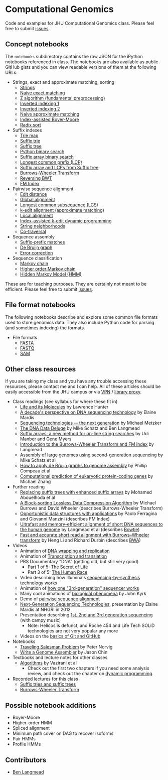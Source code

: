 Computational Genomics
======================

Code and examples for JHU Computational Genomics class.  Please feel free to submit [issues].

[issues]: https://github.com/BenLangmead/comp-genomics-class/issues

Concept notebooks
-----------------

The `notebooks` subdirectory contains the raw JSON for the iPython notebooks referenced in class.  The notebooks are also available as public GitHub gists and you can view readable versions of them at the following URLs:

* Strings, exact and approximate matching, sorting
    * [Strings](http://nbviewer.ipython.org/github/BenLangmead/comp-genomics-class/blob/master/notebooks/CG_StringBasics.ipynb)
    * [Naive exact matching](http://nbviewer.ipython.org/github/BenLangmead/comp-genomics-class/blob/master/notebooks/CG_Naive.ipynb)
    * [Z algorithm (fundamental preprocessing)](http://nbviewer.ipython.org/github/BenLangmead/comp-genomics-class/blob/master/notebooks/CG_ZAlgorithm.ipynb)
    * [Inverted indexing 1](http://nbviewer.ipython.org/github/BenLangmead/comp-genomics-class/blob/master/notebooks/CG_InvertedIndex1.ipynb)
    * [Inverted indexing 2](http://nbviewer.ipython.org/github/BenLangmead/comp-genomics-class/blob/master/notebooks/CG_InvertedIndex2.ipynb)
    * [Naive approximate matching](http://nbviewer.ipython.org/github/BenLangmead/comp-genomics-class/blob/master/notebooks/CG_NaiveApprox.ipynb)
    * [Index-assisted Boyer-Moore](http://nbviewer.ipython.org/github/BenLangmead/comp-genomics-class/blob/master/notebooks/CG_BoyerMooreApprox.ipynb)
    * [Radix sort](http://nbviewer.ipython.org/github/BenLangmead/comp-genomics-class/blob/master/notebooks/CG_Radix.ipynb)
* Suffix indexes
    * [Trie map](http://nbviewer.ipython.org/github/BenLangmead/comp-genomics-class/blob/master/notebooks/CG_TrieMap.ipynb)
    * [Suffix trie](http://nbviewer.ipython.org/github/BenLangmead/comp-genomics-class/blob/master/notebooks/CG_SuffixTrie.ipynb)
    * [Suffix tree](http://nbviewer.ipython.org/github/BenLangmead/comp-genomics-class/blob/master/notebooks/CG_SuffixTree.ipynb)
    * [Python binary search](http://nbviewer.ipython.org/github/BenLangmead/comp-genomics-class/blob/master/notebooks/CG_Bisect.ipynb)
    * [Suffix array binary search](http://nbviewer.ipython.org/github/BenLangmead/comp-genomics-class/blob/master/notebooks/CG_BinarySearchSA.ipynb)
    * [Longest common prefix (LCP)](http://nbviewer.ipython.org/github/BenLangmead/comp-genomics-class/blob/master/notebooks/CG_LCP_from_LCP1.ipynb)
    * [Suffix array and LCPs from Suffix tree](http://nbviewer.ipython.org/github/BenLangmead/comp-genomics-class/blob/master/notebooks/CG_SuffixTreeToSALcp.ipynb)
    * [Burrows-Wheeler Transform](http://nbviewer.ipython.org/github/BenLangmead/comp-genomics-class/blob/master/notebooks/CG_BWT_SimpleBuild.ipynb)
    * [Reversing BWT](http://nbviewer.ipython.org/github/BenLangmead/comp-genomics-class/blob/master/notebooks/CG_BWT_Reverse.ipynb)
    * [FM Index](http://nbviewer.ipython.org/github/BenLangmead/comp-genomics-class/blob/master/notebooks/CG_FmIndex.ipynb)
* Pairwise sequence alignment
    * [Edit distance](http://nbviewer.ipython.org/github/BenLangmead/comp-genomics-class/blob/master/notebooks/CG_DP_EditDist.ipynb)
    * [Global alignment](http://nbviewer.ipython.org/github/BenLangmead/comp-genomics-class/blob/master/notebooks/CG_DP_Global.ipynb)
    * [Longest common subsequence (LCS)](http://nbviewer.ipython.org/github/BenLangmead/comp-genomics-class/blob/master/notebooks/CG_LCS.ipynb)
    * [k-edit alignment (approximate matching)](http://nbviewer.ipython.org/github/BenLangmead/comp-genomics-class/blob/master/notebooks/CG_kEditDp.ipynb)
    * [Local alignment](http://nbviewer.ipython.org/github/BenLangmead/comp-genomics-class/blob/master/notebooks/CG_DP_Local.ipynb)
    * [Index-assisted k-edit dynamic programming](http://nbviewer.ipython.org/github/BenLangmead/comp-genomics-class/blob/master/notebooks/CG_kEdit.ipynb)
    * [String neighborhoods](http://nbviewer.ipython.org/github/BenLangmead/comp-genomics-class/blob/master/notebooks/CG_Neighbors.ipynb)
    * [Co-traversal](http://nbviewer.ipython.org/github/BenLangmead/comp-genomics-class/blob/master/notebooks/CG_CoTraversal.ipynb)
* Sequence assembly
    * [Suffix-prefix matches](http://nbviewer.ipython.org/github/BenLangmead/comp-genomics-class/blob/master/notebooks/CG_SuffixPrefix_1.ipynb)
    * [De Bruijn graph](http://nbviewer.ipython.org/github/BenLangmead/comp-genomics-class/blob/master/notebooks/CG_deBruijn.ipynb)
    * [Error correction](http://nbviewer.ipython.org/github/BenLangmead/comp-genomics-class/blob/master/notebooks/CG_ErrorCorrect.ipynb)
* Sequence classification
    * [Markov chain](http://nbviewer.ipython.org/github/BenLangmead/comp-genomics-class/blob/master/notebooks/CG_MarkovChain.ipynb)
    * [Higher order Markov chain](http://nbviewer.ipython.org/github/BenLangmead/comp-genomics-class/blob/master/notebooks/CG_HighOrderMarkovChain.ipynb)
    * [Hidden Markov Model (HMM)](http://nbviewer.ipython.org/github/BenLangmead/comp-genomics-class/blob/master/notebooks/CG_HMM.ipynb)

These are for teaching purposes.  They are certainly not meant to be efficient.  Please feel free to submit [issues].

File format notebooks
---------------------

The following notebooks describe and explore some common file formats used to store genomics data.  They also include Python code for parsing (and sometimes indexing) the formats.

* File formats
    * [FASTA](http://nbviewer.ipython.org/github/BenLangmead/comp-genomics-class/blob/master/notebooks/FASTA.ipynb)
    * [FASTQ](http://nbviewer.ipython.org/github/BenLangmead/comp-genomics-class/blob/master/notebooks/FASTQ.ipynb)
    * [SAM](http://nbviewer.ipython.org/github/BenLangmead/comp-genomics-class/blob/master/notebooks/SAM.ipynb)

Other class resources
---------------------

If you are taking my class and you have any trouble accessing these resources, please contact me and I can help.  All of these articles should be easily accessible from the JHU campus or via [VPN](http://portalcontent.johnshopkins.edu/sslvpn/JHConnect-FAQ.html) / [library proxy](http://old.library.jhu.edu/services/computing/proxyfaqs.html).

* Class readings (see syllabus for where these fit in)
    * [Life and its Molecules](http://www.aaai.org/ojs/index.php/aimagazine/article/view/1744) by Lawrence Hunter
    * [A decade's perspective on DNA sequencing technology](http://www.nature.com/nature/journal/v470/n7333/full/nature09796.html) by Elaine Mardis
    * [Sequencing technologies -- the next generation](http://www.nature.com/nrg/journal/v11/n1/full/nrg2626.html) by Michael Metzker
    * [The DNA Data Deluge](http://spectrum.ieee.org/biomedical/devices/the-dna-data-deluge) by Mike Schatz and Ben Langmead
    * [Suffix arrays: a new method for on-line string searches](http://dl.acm.org/citation.cfm?id=320218) by Udi Manber and Gene Myers
    * [Introduction to the Burrows-Wheeler Transform and FM Index](http://www.cs.jhu.edu/~langmea/resources/bwt_fm.pdf) by Langmead
    * [Assembly of large genomes using second-generation sequencing](http://genome.cshlp.org/content/20/9/1165.long) by Mike Schatz et al
    * [How to apply de Bruijn graphs to genome assembly](http://www.nature.com/nbt/journal/v29/n11/full/nbt.2023.html) by Phillip Compeau et al
    * [Computational prediction of eukaryotic protein-coding genes](http://www.nature.com/nrg/journal/v3/n9/execsumm/nrg890.html) by Michael Zhang
* Further reading
    * [Replacing suffix trees with enhanced suffix arrays](http://www.sciencedirect.com/science/article/pii/S1570866703000650) by Mohamed Abouelhoda et al
    * [A Block-sorting Lossless Data Compression Algorithm](http://www.cs.jhu.edu/~langmea/resources/burrows_wheeler.pdf) by Michael Burrows and David Wheeler (describes Burrows-Wheeler Transform)
    * [Opportunistic data structures with applications](http://ieeexplore.ieee.org/xpl/login.jsp?tp=&arnumber=892127) by Paolo Ferragina and Giovanni Manzini (describes FM Index)
    * [Ultrafast and memory-efficient alignment of short DNA sequences to the human genome](http://www.cs.jhu.edu/~langmea/resources/bowtie.pdf) by Langmead et al (describes [Bowtie])
    * [Fast and accurate short read alignment with Burrows–Wheeler transform](http://bioinformatics.oxfordjournals.org/content/25/14/1754.long) by Heng Li and Richard Durbin (describes [BWA])
* Videos
    * Animation of [DNA wrapping and replication](http://www.youtube.com/watch?v=bW5JnYZImJA)
    * Animation of [Transcription and translation](http://www.youtube.com/watch?v=41_Ne5mS2ls)
    * PBS Documentary "DNA" (getting old, but still very good)
        * Part 1 of 5: [The Secret of Life](http://www.youtube.com/watch?v=d7ET4bbkTm0)
        * Part 3 of 5: [The Human Race](http://www.youtube.com/watch?v=kpoziqXldJM)
    * Video describing how Illumina's [sequencing-by-synthesis](http://www.youtube.com/watch?v=l99aKKHcxC4) technology works
    * Animation of [how one "3rd-generation" sequencer works](http://www.youtube.com/watch?v=NHCJ8PtYCFc)
    * Many cool animations of [biological phenomena](http://www.johnkyrk.com/) by John Kyrk
    * Demo of [pairwise sequence alignment](http://www.cs.umd.edu/class/fall2011/cmsc423/demos/align.html)
    * [Next-Generation Sequencing Technologies](http://www.youtube.com/watch?v=PMIF6zUeKko&list=PLDf6yd9adZftalG4tSxBvSYJ-QQc1Cn6h), presentation by Elaine Mardis at NHGRI in 2012
    * Presentation describing [1st, 2nd and 3rd generation sequencing](http://www.youtube.com/watch?v=_ApDinCBt8g) (with campy music)
        * Note: Helicos is defunct, and Roche 454 and Life Tech SOLiD technologies are not very popular any more
    * Videos on the [basics of Git and GitHub](http://www.dataschool.io/git-and-github-videos-for-beginners/)
* Notebooks
    * [Traveling Salesman Problem](http://nbviewer.ipython.org/url/norvig.com/ipython/TSPv3.ipynb) by Peter Norvig
    * [Write a Genome Assembler](http://nbviewer.ipython.org/urls/raw.github.com/cschin/Write_A_Genome_Assembler_With_IPython/master/Write_An_Assembler.ipynb) by Jason Chin
* Textbooks and lecture notes for other classes
    * [Algorithms](http://www.cs.berkeley.edu/~vazirani/algorithms/) by Vazirani et al
        * Check out the first two chapters if you need some analysis review, and check out the chapter on [dynamic programming](http://www.cs.berkeley.edu/~vazirani/algorithms/chap6.pdf).
* Recorded lectures for this class
    * [Suffix tries and suffix trees](https://www.youtube.com/watch?v=hLsrPsFHPcQ)
    * [Burrows-Wheeler Transform](https://www.youtube.com/watch?v=4n7NPk5lwbI)

[Bowtie]: http://bowtie-bio.sourceforge.net/index.shtml
[BWA]: http://bio-bwa.sourceforge.net

Possible notebook additions
---------------------------

* Boyer-Moore
* Higher-order HMM
* Spliced alignment
* Minimum path cover on DAG to recover isoforms
* Pair HMMs
* Profile HMMs

Contributors
------------

* [Ben Langmead]

[Ben Langmead]: http://www.cs.jhu.edu/~langmea/index.shtml
